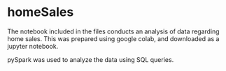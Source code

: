 # homeSales

The notebook included in the files conducts an analysis of data regarding home sales. This was prepared using google colab, and downloaded as a jupyter notebook.

pySpark was used to analyze the data using SQL queries. 
